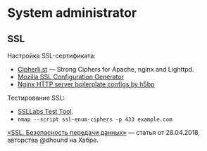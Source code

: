 System administrator
====================

SSL
---

Настройка SSL-сертификата:

* [Cipherli.st](https://cipherli.st) — Strong Ciphers for Apache, nginx and Lighttpd.
* [Mozilla SSL Configuration Generator](https://mozilla.github.io/server-side-tls/ssl-config-generator/)
* [Nginx HTTP server boilerplate configs by h5bp](https://github.com/h5bp/server-configs-nginx)

Тестирование SSL:

- [SSLLabs Test Tool](https://www.ssllabs.com/ssltest/).
- `nmap --script ssl-enum-ciphers -p 433 example.com`

[«SSL. Безопасность передачи данных»](https://habr.com/post/354582/)
— статья от 28.04.2018, авторства @dhound на Хабре.

